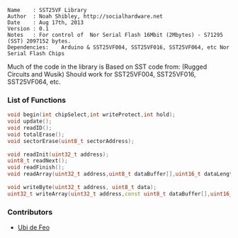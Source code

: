 ```
Name    : SST25VF Library                         
Author  : Noah Shibley, http://socialhardware.net                       
Date    : Aug 17th, 2013                                  
Version : 0.1                                               
Notes   : For control of  Nor Serial Flash 16Mbit (2Mbytes) - S71295 (SST) 2097152 bytes.
Dependencies:	 Arduino & SST25VF004, SST25VF016, SST25VF064, etc Nor Serial Flash Chips   
```

Much of the code in the library is Based on SST code from: (Rugged Circuits and Wusik)
Should work for SST25VF004, SST25VF016, SST25VF064, etc. 

### List of Functions

```cpp
void begin(int chipSelect,int writeProtect,int hold);
void update();
void readID();
void totalErase();
void sectorErase(uint8_t sectorAddress);
	
void readInit(uint32_t address);
uint8_t readNext();
void readFinish();
void readArray(uint32_t address,uint8_t dataBuffer[],uint16_t dataLength);
	
void writeByte(uint32_t address, uint8_t data);
uint32_t writeArray(uint32_t address,const uint8_t dataBuffer[],uint16_t dataLength);
```

### Contributors

* [Ubi de Feo](https://github.com/ubidefeo)
